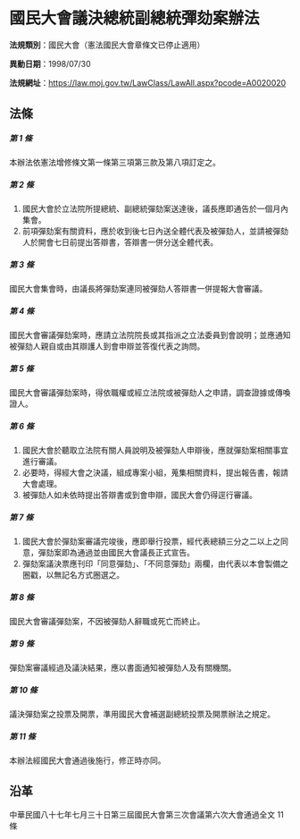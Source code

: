 # 國民大會議決總統副總統彈劾案辦法



**法規類別**：國民大會（憲法國民大會章條文已停止適用）

**異動日期**：1998/07/30  

**法規網址**：https://law.moj.gov.tw/LawClass/LawAll.aspx?pcode=A0020020



## 法條
##### 第 1 條
本辦法依憲法增修條文第一條第三項第三款及第八項訂定之。

##### 第 2 條
1. 國民大會於立法院所提總統、副總統彈劾案送達後，議長應即通告於一個月內集會。
1. 前項彈劾案有關資料，應於收到後七日內送全體代表及被彈劾人，並請被彈劾人於開會七日前提出答辯書，答辯書一併分送全體代表。

##### 第 3 條
國民大會集會時，由議長將彈劾案連同被彈劾人答辯書一併提報大會審議。

##### 第 4 條
國民大會審議彈劾案時，應請立法院院長或其指派之立法委員到會說明；並應通知被彈劾人親自或由其辯護人到會申辯並答復代表之詢問。

##### 第 5 條
國民大會審議彈劾案時，得依職權或經立法院或被彈劾人之申請，調查證據或傳喚證人。

##### 第 6 條
1. 國民大會於聽取立法院有關人員說明及被彈劾人申辯後，應就彈劾案相關事宜進行審議。
1. 必要時，得經大會之決議，組成專案小組，蒐集相關資料，提出報告書，報請大會處理。
1. 被彈劾人如未依時提出答辯書或到會申辯，國民大會仍得逕行審議。

##### 第 7 條
1. 國民大會於彈劾案審議完竣後，應即舉行投票，經代表總額三分之二以上之同意，彈劾案即為通過並由國民大會議長正式宣告。
1. 彈劾案議決票應刊印「同意彈劾」、「不同意彈劾」兩欄，由代表以本會製備之圈戳，以無記名方式圈選之。

##### 第 8 條
國民大會審議彈劾案，不因被彈劾人辭職或死亡而終止。

##### 第 9 條
彈劾案審議經過及議決結果，應以書面通知被彈劾人及有關機關。

##### 第 10 條
議決彈劾案之投票及開票，準用國民大會補選副總統投票及開票辦法之規定。

##### 第 11 條
本辦法經國民大會通過後施行，修正時亦同。

## 沿革
中華民國八十七年七月三十日第三屆國民大會第三次會議第六次大會通過全文 11 條
